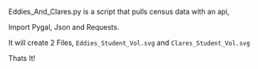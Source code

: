 Eddies_And_Clares.py is a script that pulls census data with an api,

Import Pygal, Json and Requests.

It will create 2 Files, `Eddies_Student_Vol.svg` and `Clares_Student_Vol.svg`

Thats It!
